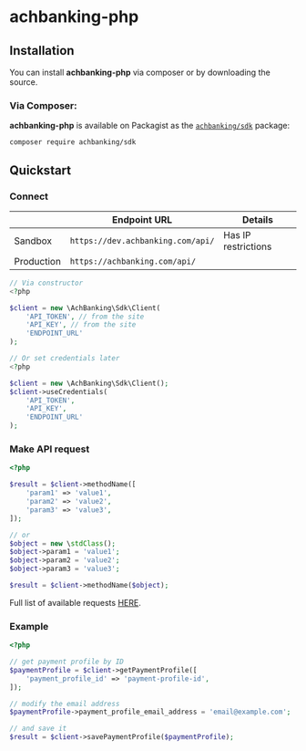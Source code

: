 # achbanking-php

## Installation

You can install **achbanking-php** via composer or by downloading the source.

### Via Composer:

**achbanking-php** is available on Packagist as the
[`achbanking/sdk`](https://packagist.org/packages/achbanking/sdk) package:

```
composer require achbanking/sdk
```

## Quickstart

### Connect

| | Endpoint URL | Details |
| --- | --- | --- |
| Sandbox | `https://dev.achbanking.com/api/` | Has IP restrictions |
| Production | `https://achbanking.com/api/` | |

```php
// Via constructor
<?php

$client = new \AchBanking\Sdk\Client(
    'API_TOKEN', // from the site
    'API_KEY', // from the site
    'ENDPOINT_URL'
);
```

```php
// Or set credentials later
<?php

$client = new \AchBanking\Sdk\Client();
$client->useCredentials(
    'API_TOKEN',
    'API_KEY',
    'ENDPOINT_URL'
);
```

### Make API request

```php
<?php

$result = $client->methodName([
    'param1' => 'value1',
    'param2' => 'value2',
    'param3' => 'value3',
]);

// or
$object = new \stdClass();
$object->param1 = 'value1';
$object->param2 = 'value2';
$object->param3 = 'value3';

$result = $client->methodName($object);
```

Full list of available requests [HERE](https://achbanking.com/apiDoc/#endpointsDirectly).

### Example

```php
<?php

// get payment profile by ID
$paymentProfile = $client->getPaymentProfile([
    'payment_profile_id' => 'payment-profile-id',
]);

// modify the email address
$paymentProfile->payment_profile_email_address = 'email@example.com';

// and save it
$result = $client->savePaymentProfile($paymentProfile);
```
